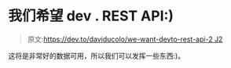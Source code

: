 # 我们希望 dev . REST API:)

> 原文:[https://dev.to/daviducolo/we-want-devto-rest-api-2 J2](https://dev.to/daviducolo/we-want-devto-rest-api--2j2)

这将是非常好的数据可用，所以我们可以发挥一些东西:)。